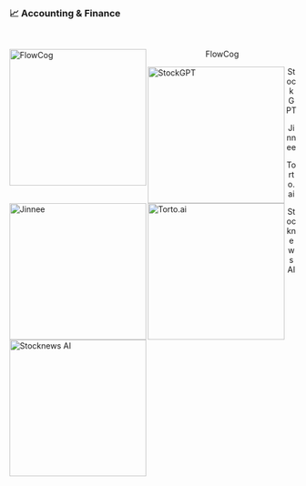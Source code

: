 ### 📈 Accounting & Finance

<br />

<div style="width:100%;">
    <img src="https://aicollection.twic.pics/screenshots/screenshot-flowcog.webp?twic=v1/resize=240" width="240" alt="FlowCog" align="left" />
    <p align="center">FlowCog</p>
</div>
<div style="width:100%;">
    <img src="https://aicollection.twic.pics/screenshots/screenshot-stockgpt.webp?twic=v1/resize=240" width="240" alt="StockGPT" align="left" />
    <p align="center">StockGPT</p>
</div>
<div style="width:100%;">
    <img src="https://aicollection.twic.pics/screenshots/screenshot-jinnee.webp?twic=v1/resize=240" width="240" alt="Jinnee" align="left" />
    <p align="center">Jinnee</p>
</div>
<div style="width:100%;">
    <img src="https://aicollection.twic.pics/screenshots/screenshot-torto.ai.webp?twic=v1/resize=240" width="240" alt="Torto.ai" align="left" />
    <p align="center">Torto.ai</p>
</div>
<div style="width:100%;">
    <img src="https://aicollection.twic.pics/screenshots/screenshot-stocknews-ai.webp?twic=v1/resize=240" width="240" alt="Stocknews AI" align="left" />
    <p align="center">Stocknews AI</p>
</div>
